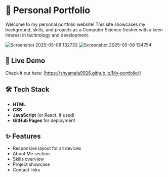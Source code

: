 
# 🌟 Personal Portfolio

Welcome to my personal portfolio website! This site showcases my background, skills, and projects as a Computer Science fresher with a keen interest in technology and development.

![Screenshot 2025-05-08 132733](https://github.com/user-attachments/assets/a2219b6d-9828-4e51-a945-9518b4206c71)
![Screenshot 2025-05-08 134754](https://github.com/user-attachments/assets/c13e6460-ddc8-4108-a13d-74b6cd737309)



## 📍 Live Demo

Check it out here: [https://shyamala9926.github.io/My-portfolio/]

## 🛠️ Tech Stack

- **HTML**
- **CSS**
- **JavaScript** (or React, if used)
- **GitHub Pages** for deployment

## ✨ Features

- Responsive layout for all devices
- About Me section
- Skills overview
- Project showcase
- Contact links







